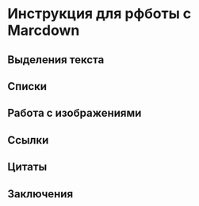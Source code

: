 # Инструкция для рфботы с Marcdown

## Выделения текста

## Списки 

## Работа с изображениями

## Ссылки

## Цитаты

## Заключения
